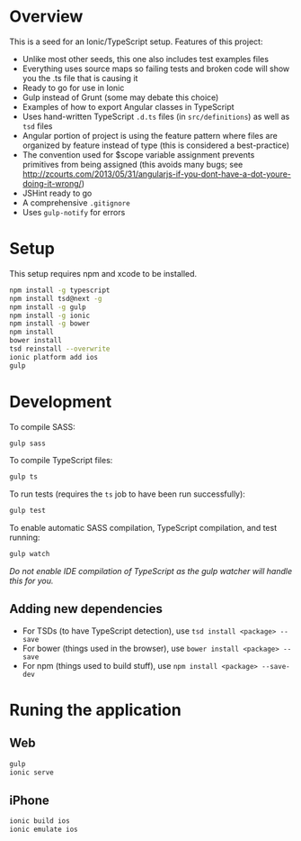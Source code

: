 Overview
========

This is a seed for an Ionic/TypeScript setup. Features of this project:

* Unlike most other seeds, this one also includes test examples files
* Everything uses source maps so failing tests and broken code will show you the .ts file that is causing it
* Ready to go for use in Ionic
* Gulp instead of Grunt (some may debate this choice)
* Examples of how to export Angular classes in TypeScript
* Uses hand-written TypeScript `.d.ts` files (in `src/definitions`) as well as `tsd` files
* Angular portion of project is using the feature pattern where files are organized by feature instead of type (this is considered a best-practice)
* The convention used for $scope variable assignment prevents primitives from being assigned (this avoids many bugs; see http://zcourts.com/2013/05/31/angularjs-if-you-dont-have-a-dot-youre-doing-it-wrong/)
* JSHint ready to go
* A comprehensive `.gitignore`
* Uses `gulp-notify` for errors


Setup
=====

This setup requires npm and xcode to be installed.

```bash
npm install -g typescript
npm install tsd@next -g
npm install -g gulp
npm install -g ionic
npm install -g bower
npm install
bower install
tsd reinstall --overwrite
ionic platform add ios
gulp
```

Development
===========

To compile SASS:

```bash
gulp sass
```

To compile TypeScript files:

```bash
gulp ts
```

To run tests (requires the `ts` job to have been run successfully):

```bash
gulp test
```

To enable automatic SASS compilation, TypeScript compilation, and test running:

```bash
gulp watch
```

*Do not enable IDE compilation of TypeScript as the gulp watcher will handle this for you.*

Adding new dependencies
-----------------------

* For TSDs (to have TypeScript detection), use `tsd install <package> --save`
* For bower (things used in the browser), use `bower install <package> --save`
* For npm (things used to build stuff), use `npm install <package> --save-dev`



Runing the application
======================

Web
---

```bash
gulp
ionic serve
```

iPhone
------

```bash
ionic build ios
ionic emulate ios
```

